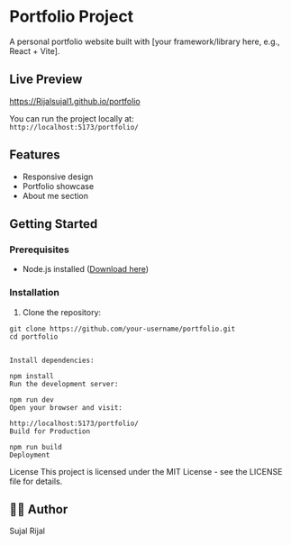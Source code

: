 # Portfolio Project

A personal portfolio website built with [your framework/library here, e.g., React + Vite].

## Live Preview

https://Rijalsujal1.github.io/portfolio


You can run the project locally at:  
`http://localhost:5173/portfolio/`

## Features

- Responsive design
- Portfolio showcase
- About me section


## Getting Started

### Prerequisites

- Node.js installed ([Download here](https://nodejs.org/))

### Installation

1. Clone the repository:

```
git clone https://github.com/your-username/portfolio.git
cd portfolio


Install dependencies:

npm install
Run the development server:

npm run dev
Open your browser and visit:

http://localhost:5173/portfolio/
Build for Production

npm run build
Deployment
```
License
This project is licensed under the MIT License - see the LICENSE file for details.

## 🧑‍💻 Author
Sujal Rijal
